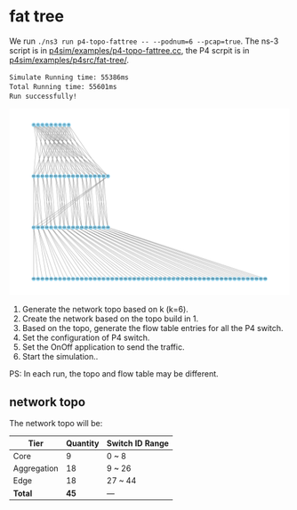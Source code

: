 # fat tree

We run `./ns3 run p4-topo-fattree -- --podnum=6 --pcap=true`. The ns-3 script is in [p4sim/examples/p4-topo-fattree.cc](https://github.com/HapCommSys/p4sim/blob/main/examples/p4-topo-fattree.cc), the P4 scrpit is in [p4sim/examples/p4src/fat-tree/](https://github.com/HapCommSys/p4sim/tree/main/examples/p4src/fat-tree).

```bash
Simulate Running time: 55386ms
Total Running time: 55601ms
Run successfully!
```

![Fattree topo](./Fattree_topo.png)

1. Generate the network topo based on k (k=6).
2. Create the network based on the topo build in 1.
3. Based on the topo, generate the flow table entries for all the P4 switch.
4. Set the configuration of P4 switch.
5. Set the OnOff application to send the traffic.
6. Start the simulation..

PS: In each run, the topo and flow table may be different.

## network topo

The network topo will be:

| Tier | Quantity | Switch ID Range |
| ----------- | ------ | ------------ |
| Core | 9 | 0 \~ 8 |
| Aggregation | 18 | 9 \~ 26 |
| Edge | 18 | 27 \~ 44 |
| **Total** | **45** | — |

